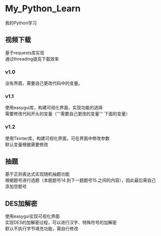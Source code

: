 # My_Python_Learn
我的Python学习
## 视频下载
基于requests库实现  
通过threading提高下载效率
### v1.0
没有界面，需要自己更改代码中的变量。
### v1.1
使用easygui库，构建可视化界面，实现功能的选择  
需要修改代码开头的变量（'''需要自己更改的变量''' 下面的变量）
### v1.2
使用Tkinter库，构建可视化界面，可在界面中修改参数  
默认变量根据需要修改
## 抽题
基于正则表达式实现随机抽题功能  
根据题号进行选题（本题题号14.到下一题题号15.之间的内容），因此最后需自己添加空题号
## DES加解密
使用easygui实现可视化界面  
实现DES的加解密过程，可以进行汉字、特殊符号的加解密  
默认不执行字节填充功能，需自行修改
